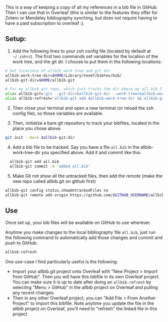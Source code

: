 This is a way of keeping a copy of all my references in a bib file in GitHub.
Then I can use that in Overleaf (this is similar to the features they offer for Zotero or Mendeley bibliography synching, but does not require having to have a paid subscription to overleaf :). 

## Setup:


1. Add the following lines to your zsh config file (located by default at `~/.zshrc`).  The first two commands set variables for the location of the work tree, and the git dir.  I choose to put them in the following locations:
  ```zsh
  # Set locations of allbib work tree and git dir
  allbib-work-tree-dir=$HOME/Library/texmf/bibtex/bib/
  allbib-git-dir=$HOME/allbib.git

  # for my allbib.git repo, which just tracks the dir where my all.bib file is
  alias allbib-git='git --git-dir=$allbib-git-dir --work-tree=$allbib-work-tree-dir'
  alias allbib-refresh='allbib-git add $allbib-work-tree-dir && allbib-git commit -m "routine update" && allbib-git push'
  ```

2. Then close your terminal and open a new terminal (or reload the zsh config file), so those variables are available.

3. Then, initialize a bare git repository to track your bibfiles, located in the place you chose above.
  ```zsh
  git init --bare $allbib-git-dir
  ```

4. Add a bib file to be tracked.  Say you have a file `all.bib` in the allbib-work-tree-dir you specified above.  Add it and commit like this:
```zsh
  allbib-git add all.bib
  allbib-git commit -m 'added all.bib'
```

5. Make Git not show all the untracked files, then add the remote (make the new repo called allbib.git on github first)
```bash
allbib-git config status.showUntrackedFiles no
allbib-git remote add origin https://github.com/$GITHUB_USERNAME/allbib.git
```


## Use

Once set up, your bib files will be available on GitHub to use wherever.

Anytime you make changes to the local bibliography file `all.bib`, just run the following command to automatically add those changes and commit and push to GitHub:

```zsh
allbib-refresh
```

One use-case I find particularly useful is the following: 

- Import your allbib.git project onto Overleaf with "New Project > Import from GitHub". Then you will have this bibfile in its own Overleaf project.  You can make sure it is up to date after doing an `allbib-refresh` by selecting "Menu > GitHub" in the allbib project on Overleaf and pulling any recent changes.
- Then in any other Overleaf project, you can "Add File > From Another Project" to import this bibfile.  Note anytime you update the file in the allbib project on Overleaf, you'll need to "refresh" the linked file in this project.
